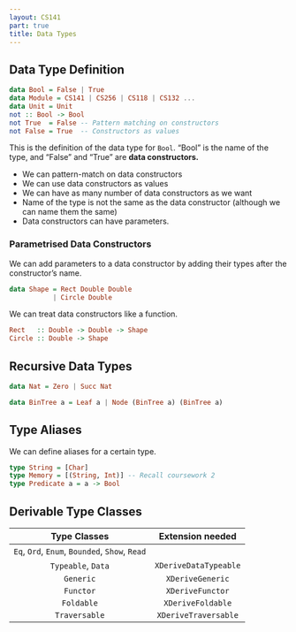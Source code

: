 ```yaml
---
layout: CS141
part: true
title: Data Types
---
```


## Data Type Definition

```haskell
data Bool = False | True
data Module = CS141 | CS256 | CS118 | CS132 ...
data Unit = Unit
not :: Bool -> Bool
not True  = False -- Pattern matching on constructors
not False = True  -- Constructors as values
```

This is the definition of the data type for `Bool`. “Bool” is the name of the type, and “False” and “True” are **data constructors.**

- We can pattern-match on data constructors
- We can use data constructors as values
- We can have as many number of data constructors as we want
- Name of the type is not the same as the data constructor (although we can name them the same)
- Data constructors can have parameters.

### Parametrised Data Constructors

We can add parameters to a data constructor by adding their types after the constructor’s name.

```haskell
data Shape = Rect Double Double
           | Circle Double
```

We can treat data constructors like a function.

```haskell
Rect   :: Double -> Double -> Shape
Circle :: Double -> Shape
```

## Recursive Data Types

```haskell
data Nat = Zero | Succ Nat
```

```haskell
data BinTree a = Leaf a | Node (BinTree a) (BinTree a)
```

## Type Aliases

We can define aliases for a certain type.

```haskell
type String = [Char]
type Memory = [(String, Int)] -- Recall coursework 2
type Predicate a = a -> Bool
```

## Derivable Type Classes

|                  Type Classes                  |   Extension needed    |
| :--------------------------------------------: | :-------------------: |
| `Eq`, `Ord`, `Enum`, `Bounded`, `Show`, `Read` |                       |
|               `Typeable`, `Data`               | `XDeriveDataTypeable` |
|                   `Generic`                    |   `XDeriveGeneric`    |
|                   `Functor`                    |   `XDeriveFunctor`    |
|                   `Foldable`                   |   `XDeriveFoldable`   |
|                 `Traversable`                  | `XDeriveTraversable`  |
